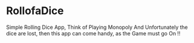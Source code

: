 # RollofaDice
Simple Rolling Dice App, Think of Playing Monopoly And Unfortunately the dice are lost, then this app can come handy, as the Game must go On !!
